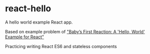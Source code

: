 # react-hello

A hello world example React app.

Based on example problem of ["Baby’s First Reaction: A 'Hello, World' Example for React"](https://medium.com/javascript-scene/baby-s-first-reaction-2103348eccdd)

Practicing writing React ES6 and stateless components
